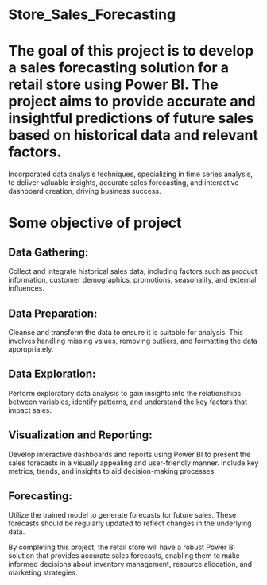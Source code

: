 # Store_Sales_Forecasting
# The goal of this project is to develop a sales forecasting solution for a retail store using Power BI. The project aims to provide accurate and insightful predictions of future sales based on historical data and relevant factors.
Incorporated data analysis techniques, specializing in time series analysis, to deliver valuable insights, accurate sales forecasting, and interactive dashboard creation, driving business success.
# Some objective of project
## Data Gathering: 
Collect and integrate historical sales data, including factors such as product information, customer demographics, promotions, seasonality, and external influences.
## Data Preparation: 
Cleanse and transform the data to ensure it is suitable for analysis. This involves handling missing values, removing outliers, and formatting the data appropriately.
## Data Exploration: 
Perform exploratory data analysis to gain insights into the relationships between variables, identify patterns, and understand the key factors that impact sales.
## Visualization and Reporting: 
Develop interactive dashboards and reports using Power BI to present the sales forecasts in a visually appealing and user-friendly manner. Include key metrics, trends, and insights to aid decision-making processes.
## Forecasting: 
Utilize the trained model to generate forecasts for future sales. These forecasts should be regularly updated to reflect changes in the underlying data.

By completing this project, the retail store will have a robust Power BI solution that provides accurate sales forecasts, enabling them to make informed decisions about inventory management, resource allocation, and marketing strategies.
